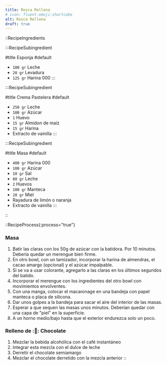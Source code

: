 ```yaml
---
title: Rosca Rellena
# icon: fluent-emoji:shortcake
alt: Rosca Rellena
draft: true
---
```



::RecipeIngredients

:::RecipeSubingredient

#title
Esponja
#default
- `100 gr` Leche
- `20 gr` Levadura
- `125 gr` Harina 000
:::

:::RecipeSubingredient

#title
Crema Pastelera
#default
- `250 gr` Leche
- `100 gr` Azúcar
- `1` Huevo
- `15 gr` Almidon de maíz
- `15 gr` Harina
- Extracto de vainilla
:::

:::RecipeSubingredient

#title
Masa
#default
- `400 gr` Harina 000
- `100 gr` Azúcar
- `10 gr` Sal
- `80 gr` Leche
- `2` Huevos
- `100 gr` Manteca
- `20 gr` Miel
- Rayadura de limón o naranja
- Extracto de vainilla
:::

::


::RecipeProcess{:process="true"}

### Masa

1. Batir las claras con los 50g de azúcar con la batidora. Por 10 minutos. Debería quedar un merengue bien firme.
2. En otro bowl, con un tamizador, incorporar la harina de almendras, el cacao amargo (opcional) y el azúcar impalpable.
3. Si se va a usar colorante, agregarlo a las claras en los últimos segundos del batido.
4. Incorporar el merengue con los ingredientes del otro bowl con movimientos envolventes.
5. Con una manga, colocar el macaronage en una bandeja con papel manteca o placa de silicona.
6. Dar unos golpes a la bandeja para sacar el aire del interior de las masas.
7. Esperar a que sequen las masas unos minutos. Deberían quedar con una capa de "piel" en la superficie.
8. A un horno medio/bajo hasta que el exterior endurezca solo un poco.

### Relleno de :🍫: Chocolate

1. Mezclar la bebida alcohólica con el café instantáneo
2. Integrar esta mezcla con el dulce de leche
3. Derretir el chocolate semiamargo
4. Mezclar el chocolate derretido con la mezcla anterior
::
